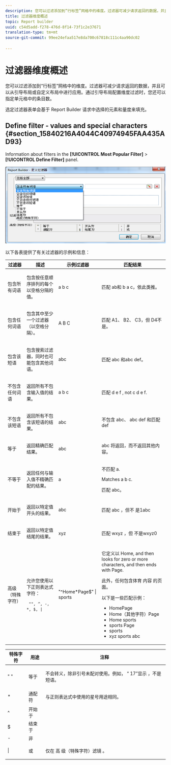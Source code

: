 ```yaml
---
description: 您可以过滤添加到“行标签”网格中的维度。过滤器可减少请求返回的数据，并且可以从引导布局或自定义布局中进行应用。通过引导布局配置维度过滤时，您还可以指定单元格中的条目数。
title: 过滤器维度概述
topic: Report builder
uuid: c54d5add-f278-476d-8f14-73f1c2e37671
translation-type: tm+mt
source-git-commit: 99ee24efaa517e8da700c67818c111c4aa90dc02

---
```



# 过滤器维度概述

您可以过滤添加到“行标签”网格中的维度。过滤器可减少请求返回的数据，并且可以从引导布局或自定义布局中进行应用。通过引导布局配置维度过滤时，您还可以指定单元格中的条目数。

选定过滤器表单会基于 Report Builder 请求中选择的元素和量度来填充。

## Define filter - values and special characters {#section_15840216A4044C40974945FAA435AD93}

Information about filters in the **[!UICONTROL Most Popular Filter]** &gt; **[!UICONTROL Define Filter]** panel.

![](assets/define_filter.png)

以下各表提供了有关过滤器的示例和信息：

<table id="table_8AC3A26FF02143DBA949B30F2A46CF11"> 
 <thead> 
  <tr> 
   <th colname="col1" class="entry"> 过滤器 </th> 
   <th colname="col02" class="entry"> 描述 </th> 
   <th colname="col2" class="entry"> 示例过滤器 </th> 
   <th colname="col3" class="entry"> 匹配结果 </th> 
  </tr> 
 </thead>
 <tbody> 
  <tr> 
   <td colname="col1"> <p>包含所有词语 </p> </td> 
   <td colname="col02"> <p>包含按任意顺序排列的每个以空格分隔的值。 </p> </td> 
   <td colname="col2"> <p>a b c </p> </td> 
   <td colname="col3"> <p>匹配 <span class="term"> a</span>b和 <span class="term"> b a c</span>，依此类推。 </p> </td> 
  </tr> 
  <tr> 
   <td colname="col1"> <p>包含任何词语 </p> </td> 
   <td colname="col02"> <p>包含其中至少一个过滤器（以空格分隔）。 </p> </td> 
   <td colname="col2"> <p>A B C </p> </td> 
   <td colname="col3"> <p>匹配 <span class="term"> A1</span>、 <span class="term"> B2</span>、 <span class="term"> C3</span>，但 <span class="term"> D4不</span>是。 </p> </td> 
  </tr> 
  <tr> 
   <td colname="col1"> <p>包含该短语 </p> </td> 
   <td colname="col02"> <p>包含搜索过滤器，同时也可能包含其他词语。 </p> </td> 
   <td colname="col2"> <p>abc </p> </td> 
   <td colname="col3"> <p>匹配 <span class="term"> abc</span><span class="term"> 和abc def</span>。 </p> </td> 
  </tr> 
  <tr> 
   <td colname="col1"> <p>不包含任何词语 </p> </td> 
   <td colname="col02"> <p>返回所有不包含输入值的结果。 </p> </td> 
   <td colname="col2"> <p>a b c </p> </td> 
   <td colname="col3"> <p>匹配 <span class="term"> d e f</span> , not <span class="term"> c d e f</span>. </p> </td> 
  </tr> 
  <tr> 
   <td colname="col1"> <p>不包含该短语 </p> </td> 
   <td colname="col02"> <p>返回所有不包含该短语的结果。 </p> </td> 
   <td colname="col2"> <p>abc </p> </td> 
   <td colname="col3"> <p>不包含 <span class="term"> abc</span>、 <span class="term"> abc def</span> 和匹配 <span class="term"> def</span> </p> </td> 
  </tr> 
  <tr> 
   <td colname="col1"> <p>等于 </p> </td> 
   <td colname="col02"> <p>返回精确匹配结果。 </p> </td> 
   <td colname="col2"> <p>abc </p> </td> 
   <td colname="col3"> <p> <span class="term"> abc</span> 将返回，而不返回其他内容。 </p> </td> 
  </tr> 
  <tr> 
   <td colname="col1"> <p>不等于 </p> </td> 
   <td colname="col02"> <p>返回任何与输入值不精确匹配的结果。 </p> </td> 
   <td colname="col2"> <p>a </p> </td> 
   <td colname="col3"> <p>不匹配 <span class="term"> a</span>. </p> <p>Matches <span class="term"> a b c</span>. </p> <p>匹配 <span class="term"> abc</span>。 </p> </td> 
  </tr> 
  <tr> 
   <td colname="col1"> <p>开始于 </p> </td> 
   <td colname="col02"> <p>返回以特定值开头的结果。 </p> </td> 
   <td colname="col2"> <p>abc </p> </td> 
   <td colname="col3"> <p>匹配 <span class="term"> abc</span> ，但不 <span class="term"> 是1abc</span> </p> </td> 
  </tr> 
  <tr> 
   <td colname="col1"> <p>结束于 </p> </td> 
   <td colname="col02"> <p>返回以特定值结尾的结果。 </p> </td> 
   <td colname="col2"> <p>xyz </p> </td> 
   <td colname="col3"> <p>匹配 <span class="term"> wxyz</span> ，但 <span class="term"> 不是wxyz0</span> </p> </td> 
  </tr> 
  <tr> 
   <td colname="col1"> <p>高级（特殊字符） </p> </td> 
   <td colname="col02"> <p>允许您使用以下正则表达式字符： </p> <p> <code> "", ^, -, *, $, | </code> </p> </td> 
   <td colname="col2"> <p>"^Home*Page$" | sports </p> </td> 
   <td colname="col3"> <p> 它定义以 <span class="term"> Home</span>, and then looks for zero or more characters, and then ends with <span class="term"> Page</span>. </p> <p>此外，任何包含体育 <span class="term"> 内容</span> 的页面。 </p> <p>以下是一些匹配示例： </p> 
    <ul id="ul_72D76C5AFEAF405E8A0E4E3C604D10AE"> 
     <li id="li_4D490059B667450DA8A0103167C7B391">HomePage </li> 
     <li id="li_1351619156274092AEB2771D882AD357">Home（其他字符）Page </li> 
     <li id="li_940EAA99A8CF49308E8471065EB317B1">Home sports </li> 
     <li id="li_50A895F14A454BE9BF06EE0F07F99B3B">sports Page </li> 
     <li id="li_F3CE0D07941D4C2485D2DE0B73E00677">sports </li> 
     <li id="li_E84C15C061824A5D922D9900392F2996">xyz sports abc </li> 
    </ul> </td> 
  </tr> 
 </tbody> 
</table>

<table id="table_8BBB06C8860745DEA41B39673699DC0F"> 
 <thead> 
  <tr> 
   <th colname="col1" class="entry"> 特殊字符 </th> 
   <th colname="col2" class="entry"> 用途 </th> 
   <th colname="col3" class="entry"> 注释 </th> 
  </tr> 
 </thead>
 <tbody> 
  <tr> 
   <td colname="col1"> " " </td> 
   <td colname="col2"> 等于 </td> 
   <td colname="col3"> <p>不会转义，除非引号未配对使用。例如， “ <span class="term"> 17”显示</span> ，不是短语。 </p> </td> 
  </tr> 
  <tr> 
   <td colname="col1"> * </td> 
   <td colname="col2"> 通配符 </td> 
   <td colname="col3"> <p>与正则表达式中使用的星号用途相同。 </p> </td> 
  </tr> 
  <tr> 
   <td colname="col1"> ^ </td> 
   <td colname="col2"> 开始于 </td> 
   <td colname="col3"> </td> 
  </tr> 
  <tr> 
   <td colname="col1"> $ </td> 
   <td colname="col2"> 结束于 </td> 
   <td colname="col3"> </td> 
  </tr> 
  <tr> 
   <td colname="col1"> - </td> 
   <td colname="col2"> 非 </td> 
   <td colname="col3"> </td> 
  </tr> 
  <tr> 
   <td colname="col1"> | </td> 
   <td colname="col2"> 或 </td> 
   <td colname="col3"> <p>仅在 高 <span class="term"> 级（特殊字符）滤镜</span> 。 </p> </td> 
  </tr> 
 </tbody> 
</table>
